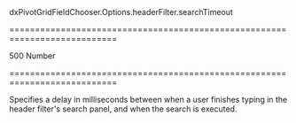 <!--id-->dxPivotGridFieldChooser.Options.headerFilter.searchTimeout<!--/id-->
===========================================================================
<!--default-->500<!--/default-->
<!--type-->Number<!--/type-->
===========================================================================

<!--shortDescription-->
Specifies a delay in milliseconds between when a user finishes typing in the header filter's search panel, and when the search is executed.
<!--/shortDescription-->

<!--fullDescription-->

<!--/fullDescription-->